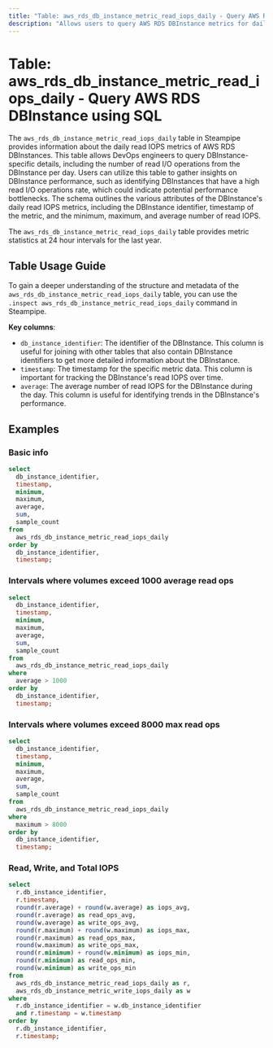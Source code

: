 ```yaml
---
title: "Table: aws_rds_db_instance_metric_read_iops_daily - Query AWS RDS DBInstance using SQL"
description: "Allows users to query AWS RDS DBInstance metrics for daily read IOPS (Input/Output Operations Per Second)."
---
```


# Table: aws_rds_db_instance_metric_read_iops_daily - Query AWS RDS DBInstance using SQL

The `aws_rds_db_instance_metric_read_iops_daily` table in Steampipe provides information about the daily read IOPS metrics of AWS RDS DBInstances. This table allows DevOps engineers to query DBInstance-specific details, including the number of read I/O operations from the DBInstance per day. Users can utilize this table to gather insights on DBInstance performance, such as identifying DBInstances that have a high read I/O operations rate, which could indicate potential performance bottlenecks. The schema outlines the various attributes of the DBInstance's daily read IOPS metrics, including the DBInstance identifier, timestamp of the metric, and the minimum, maximum, and average number of read IOPS.

The `aws_rds_db_instance_metric_read_iops_daily` table provides metric statistics at 24 hour intervals for the last year.

## Table Usage Guide

To gain a deeper understanding of the structure and metadata of the `aws_rds_db_instance_metric_read_iops_daily` table, you can use the `.inspect aws_rds_db_instance_metric_read_iops_daily` command in Steampipe.

**Key columns**:

- `db_instance_identifier`: The identifier of the DBInstance. This column is useful for joining with other tables that also contain DBInstance identifiers to get more detailed information about the DBInstance.
- `timestamp`: The timestamp for the specific metric data. This column is important for tracking the DBInstance's read IOPS over time.
- `average`: The average number of read IOPS for the DBInstance during the day. This column is useful for identifying trends in the DBInstance's performance.

## Examples

### Basic info

```sql
select
  db_instance_identifier,
  timestamp,
  minimum,
  maximum,
  average,
  sum,
  sample_count
from
  aws_rds_db_instance_metric_read_iops_daily
order by
  db_instance_identifier,
  timestamp;
```

### Intervals where volumes exceed 1000 average read ops
```sql
select
  db_instance_identifier,
  timestamp,
  minimum,
  maximum,
  average,
  sum,
  sample_count
from
  aws_rds_db_instance_metric_read_iops_daily
where
  average > 1000
order by
  db_instance_identifier,
  timestamp;
```


### Intervals where volumes exceed 8000 max read ops
```sql
select
  db_instance_identifier,
  timestamp,
  minimum,
  maximum,
  average,
  sum,
  sample_count
from
  aws_rds_db_instance_metric_read_iops_daily
where
  maximum > 8000
order by
  db_instance_identifier,
  timestamp;
```


### Read, Write, and Total IOPS

```sql
select 
  r.db_instance_identifier,
  r.timestamp,
  round(r.average) + round(w.average) as iops_avg,
  round(r.average) as read_ops_avg,
  round(w.average) as write_ops_avg,
  round(r.maximum) + round(w.maximum) as iops_max,
  round(r.maximum) as read_ops_max,
  round(w.maximum) as write_ops_max,
  round(r.minimum) + round(w.minimum) as iops_min,
  round(r.minimum) as read_ops_min,
  round(w.minimum) as write_ops_min
from 
  aws_rds_db_instance_metric_read_iops_daily as r,
  aws_rds_db_instance_metric_write_iops_daily as w
where 
  r.db_instance_identifier = w.db_instance_identifier
  and r.timestamp = w.timestamp
order by
  r.db_instance_identifier,
  r.timestamp;
```